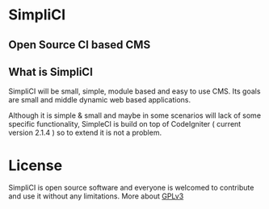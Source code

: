 SimpliCI
========

Open Source CI based CMS
------------------------

## What is SimpliCI

SimpliCI will be small, simple, module based and easy to use CMS.
Its goals are small and middle dynamic web based applications.

Although it is simple & small and maybe in some scenarios will lack of some specific functionality, 
SimpleCI is build on top of CodeIgniter ( current version 2.1.4 ) so to extend it is not a problem. 

License
=======

SimpliCI is open source software and everyone is welcomed to contribute and use it without any limitations.
More about [GPLv3](http://www.gnu.org/licenses/gpl.html )


